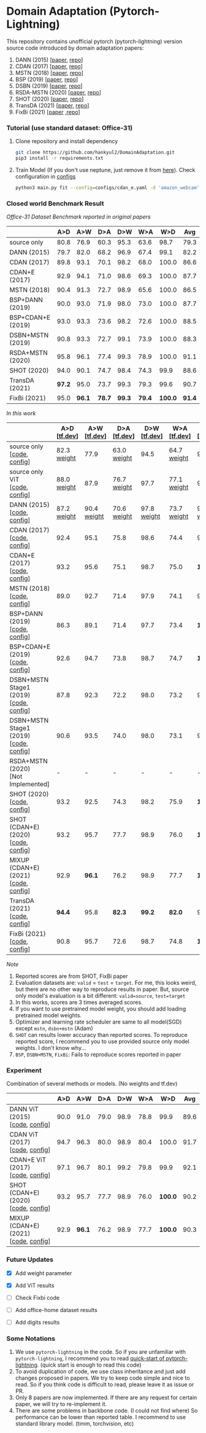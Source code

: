 # Domain Adaptation (Pytorch-Lightning)

This repository contains unofficial pytorch (pytorch-lightning) version source code introduced by domain adaptation papers:

1. DANN (2015) [[paper](http://proceedings.mlr.press/v37/ganin15.html), [repo](https://github.com/fungtion/DANN)] 
2. CDAN (2017) [[paper](https://arxiv.org/abs/1705.10667), [repo](https://github.com/thuml/CDAN)]
3. MSTN (2018) [[paper](https://proceedings.mlr.press/v80/xie18c.html), [repo](https://github.com/wgchang/DSBN)]
4. BSP (2019) [[paper](http://proceedings.mlr.press/v97/chen19i.html), [repo](https://github.com/thuml/Batch-Spectral-Penalization)]
5. DSBN (2019) [[paper](https://openaccess.thecvf.com/content_CVPR_2019/html/Chang_Domain-Specific_Batch_Normalization_for_Unsupervised_Domain_Adaptation_CVPR_2019_paper.html), [repo](https://github.com/wgchang/DSBN)]
6. RSDA-MSTN (2020) [[paper](https://openaccess.thecvf.com/content_CVPR_2020/html/Gu_Spherical_Space_Domain_Adaptation_With_Robust_Pseudo-Label_Loss_CVPR_2020_paper.html), [repo](https://github.com/XJTU-XGU/RSDA)]
7. SHOT (2020) [[paper](http://proceedings.mlr.press/v119/liang20a.html), [repo](https://github.com/tim-learn/SHOT)]
8. TransDA (2021) [[paper](https://arxiv.org/abs/2105.14138), [repo](https://github.com/ygjwd12345/TransDA)]
9. FixBi (2021) [[paper](https://openaccess.thecvf.com/content/CVPR2021/html/Na_FixBi_Bridging_Domain_Spaces_for_Unsupervised_Domain_Adaptation_CVPR_2021_paper.html) ,[repo](https://github.com/NaJaeMin92/FixBi)]



### Tutorial (use standard dataset: Office-31)

1. Clone repository and install dependency

   ```bash
   git clone https://github.com/hankyul2/DomainAdaptation.git
   pip3 install -r requirements.txt
   ```

2. Train Model (If you don't use neptune, just remove it from [here](https://github.com/hankyul2/DomainAdaptation/blob/3af6a9ee3848ef3757c63fcf3f0083757e1a4564/src/cli.py#L82)). Check configuration in [configs](https://github.com/hankyul2/DomainAdaptation/tree/main/configs)

   ```bash
   python3 main.py fit --config=configs/cdan_e.yaml -d 'amazon_webcam' -g '0,'
   ```
   
   

### Closed world Benchmark Result

*Office-31 Dataset Benchmark reported in original papers*

|                   | A>D      | A>W      | D>A      | D>W      | W>A      | W>D       | Avg      |
| ----------------- | -------- | -------- | -------- | -------- | -------- | --------- | -------- |
| source only       | 80.8     | 76.9     | 60.3     | 95.3     | 63.6     | 98.7      | 79.3     |
| DANN (2015)       | 79.7     | 82.0     | 68.2     | 96.9     | 67.4     | 99.1      | 82.2     |
| CDAN (2017)       | 89.8     | 93.1     | 70.1     | 98.2     | 68.0     | 100.0     | 86.6     |
| CDAN+E (2017)     | 92.9     | 94.1     | 71.0     | 98.6     | 69.3     | 100.0     | 87.7     |
| MSTN (2018)       | 90.4     | 91.3     | 72.7     | 98.9     | 65.6     | 100.0     | 86.5     |
| BSP+DANN (2019)   | 90.0     | 93.0     | 71.9     | 98.0     | 73.0     | 100.0     | 87.7     |
| BSP+CDAN+E (2019) | 93.0     | 93.3     | 73.6     | 98.2     | 72.6     | 100.0     | 88.5     |
| DSBN+MSTN (2019)  | 90.8     | 93.3     | 72.7     | 99.1     | 73.9     | 100.0     | 88.3     |
| RSDA+MSTN (2020)  | 95.8     | 96.1     | 77.4     | 99.3     | 78.9     | 100.0     | 91.1     |
| SHOT (2020)       | 94.0     | 90.1     | 74.7     | 98.4     | 74.3     | 99.9      | 88.6     |
| TransDA (2021)    | **97.2** | 95.0     | 73.7     | 99.3     | 79.3     | 99.6      | 90.7     |
| FixBi (2021)      | 95.0     | **96.1** | **78.7** | **99.3** | **79.4** | **100.0** | **91.4** |

*In this work*

|                                                              | A>D<br />[[tf.dev](https://tensorboard.dev/experiment/r7GX4BCVS7CyvFDVTYbFlg/)] | A>W<br />[[tf.dev](https://tensorboard.dev/experiment/FxAA4NC1R3Gl5YAiypRW0w/)] | D>A<br />[[tf.dev](https://tensorboard.dev/experiment/7TBjPXj8SAuOZPEmkXjO1g/)] | D>W<br />[[tf.dev](https://tensorboard.dev/experiment/u2phKUomSRSnty3yvMERkA/)] | W>A<br />[[tf.dev](https://tensorboard.dev/experiment/4TxeXEOmRlCOVp0mhdGGbQ/)] | W>D<br />[[tf.dev](https://tensorboard.dev/experiment/YOcQVvaxTAObRyCKw2TVTA/)] | Avg      |
| ------------------------------------------------------------ | ------------------------------------------------------------ | ------------------------------------------------------------ | ------------------------------------------------------------ | ------------------------------------------------------------ | ------------------------------------------------------------ | ------------------------------------------------------------ | -------- |
| source only<br />[[code](src/system/source_only.py), [config](configs/source_only.yaml)] | 82.3 <br />[weight](https://drive.google.com/open?id=1Isn5rM0loEXV4Rrc_1XRbibuc8MAYFjq&authuser=consistant1y%40ajou.ac.kr&usp=drive_fs) | 77.9                                                         | 63.0<br />[weight](https://drive.google.com/open?id=1bht75b-rOgnq05Z9uVX7bnOq_G-PlJFt&authuser=consistant1y%40ajou.ac.kr&usp=drive_fs) | 94.5                                                         | 64.7<br />[weight](https://drive.google.com/open?id=1wzJ17qEIIxxAAgW5PZl9Pcfj8lHOEuEY&authuser=consistant1y%40ajou.ac.kr&usp=drive_fs) | 98.3                                                         | 80.1     |
| source only ViT<br />[[code](src/system/source_only.py), [config](configs/source_only.yaml)] | 88.0<br />[weight](https://drive.google.com/open?id=1OUUqC9DfbZwm44ZKu8qFtsDx8yqTJkL1&authuser=consistant1y%40ajou.ac.kr&usp=drive_fs) | 87.9                                                         | 76.7<br />[weight](https://drive.google.com/open?id=1vJ-XX_rQ2TTLrz7Q64HFdV6rhXp-1hlf&authuser=consistant1y%40ajou.ac.kr&usp=drive_fs) | 97.7                                                         | 77.1<br />[weight](https://drive.google.com/open?id=1slcY0iRlc9PWBOyk594vRX0zibVRRGh6&authuser=consistant1y%40ajou.ac.kr&usp=drive_fs) | 99.7                                                         | 87.8     |
| DANN (2015)<br />[[code](src/system/dann.py), [config](configs/dann.yaml)] | 87.2<br />[weight](https://drive.google.com/open?id=1ICSHumlTUbdvhBnMQ2jE6krbOUVOcCDw&authuser=consistant1y%40ajou.ac.kr&usp=drive_fs) | 90.4<br />[weight](https://drive.google.com/open?id=1ZdpaPb4x-xF39R-DqzzyW9UL-5dPrcxL&authuser=consistant1y%40ajou.ac.kr&usp=drive_fs) | 70.6<br />[weight](https://drive.google.com/open?id=1wz8b3ris-TTyFgIxfl2CuXrueoPwVejQ&authuser=consistant1y%40ajou.ac.kr&usp=drive_fs) | 97.8<br />[weight](https://drive.google.com/open?id=1CjUEStW9aMesf6NLONekjUpzdHOoblwu&authuser=consistant1y%40ajou.ac.kr&usp=drive_fs) | 73.7<br />[weight](https://drive.google.com/open?id=1DBpLgyw-iISMB8rZIwbp0YQ-DZRgHCaM&authuser=consistant1y%40ajou.ac.kr&usp=drive_fs) | 99.7<br />[weight](https://drive.google.com/open?id=1OxfXXjXJxb3EfJOVcZc-xL5QzHggEeVU&authuser=consistant1y%40ajou.ac.kr&usp=drive_fs) | 86.6     |
| CDAN (2017)<br />[[code](src/system/cdan.py), [config](configs/dan.yaml)] | 92.4                                                         | 95.1                                                         | 75.8                                                         | 98.6                                                         | 74.4                                                         | 99.9                                                         | 89.4     |
| CDAN+E (2017)<br />[[code](src/system/cdan.py), [config](configs/cdan_e.yaml)] | 93.2                                                         | 95.6                                                         | 75.1                                                         | 98.7                                                         | 75.0                                                         | **100.0**                                                    | 89.6     |
| MSTN (2018)<br />[[code](src/system/mstn.py), [config](configs/mstn.yaml)] | 89.0                                                         | 92.7                                                         | 71.4                                                         | 97.9                                                         | 74.1                                                         | 99.9                                                         | 87.5     |
| BSP+DANN (2019)<br />[[code](src/system/bsp.py), [config](configs/bsp_dann.yaml)] | 86.3                                                         | 89.1                                                         | 71.4                                                         | 97.7                                                         | 73.4                                                         | **100.0**                                                    | 86.3     |
| BSP+CDAN+E (2019)<br />[[code](src/system/bsp.py), [config](configs/bsp_cdan_e.yaml)] | 92.6                                                         | 94.7                                                         | 73.8                                                         | 98.7                                                         | 74.7                                                         | **100.0**                                                    | 89.1     |
| DSBN+MSTN Stage1 (2019)<br />[[code](src/system/dsbn.py), [config](configs/dsbn_mstn_stage1.yaml)] | 87.8                                                         | 92.3                                                         | 72.2                                                         | 98.0                                                         | 73.2                                                         | 99.9                                                         | 87.2     |
| DSBN+MSTN Stage1 (2019)<br />[[code](src/system/dsbn.py), [config](configs/dsbn_mstn_stage2.yaml)] | 90.6                                                         | 93.5                                                         | 74.0                                                         | 98.0                                                         | 73.1                                                         | 99.5                                                         | 88.1     |
| RSDA+MSTN (2020)<br />[Not Implemented]                      | -                                                            | -                                                            | -                                                            | -                                                            | -                                                            | -                                                            | -        |
| SHOT (2020)<br />[[code](src/system/shot.py), [config](configs/shot.yaml)] | 93.2                                                         | 92.5                                                         | 74.3                                                         | 98.2                                                         | 75.9                                                         | **100.0**                                                    | 89.0     |
| SHOT (CDAN+E) (2020)<br />[[code](src/system/exp.py), [config](configs/exp/shot_cdan.yaml)] | 93.2                                                         | 95.7                                                         | 77.7                                                         | 98.9                                                         | 76.0                                                         | **100.0**                                                    | 90.2     |
| MIXUP (CDAN+E) (2021)<br />[[code](src/system/exp.py), [config](configs/exp/pseudo_mixup_ratio_cdan.yaml)] | 92.9                                                         | **96.1**                                                     | 76.2                                                         | 98.9                                                         | 77.7                                                         | **100.0**                                                    | 90.3     |
| TransDA (2021)<br />[[code](src/system/trans_da.py), [config](configs/transDA.yaml)] | **94.4**                                                     | 95.8                                                         | **82.3**                                                     | **99.2**                                                     | **82.0**                                                     | 99.8                                                         | **92.3** |
| FixBi (2021)<br />[[code](src/system/fixbi.py), [config](configs/fixbi.yaml)] | 90.8                                                         | 95.7                                                         | 72.6                                                         | 98.7                                                         | 74.8                                                         | **100.0**                                                    | 88.8     |

*Note*

1. Reported scores are from SHOT, FixBi paper
2. Evaluation datasets are:  `valid` = `test` = `target`. For me, this looks weird, but there are no other way to reproduce results in paper. But, source only model's evaluation is a bit different: `valid=source`, `test=target`
3. In this works, scores are 3 times averaged scores.
4. If you want to use pretrained model weight, you should add loading pretrained model weights.
5. Optimizer and learning rate scheduler are same to all model(SGD) except `mstn`, `dsbn+mstn` (Adam)
6. `SHOT` can results lower accuracy than reported scores. To reproduce reported score, I recommend you to use provided source only model weights. I don't know why...
7. `BSP`, `DSBN+MSTN`, `FixBi`: Fails to reproduce scores reported in paper



### Experiment

Combination of several methods or models. (No weights and tf.dev)

|                                                              | A>D  | A>W      | D>A  | D>W  | W>A  | W>D       | Avg  |
| ------------------------------------------------------------ | ---- | -------- | ---- | ---- | ---- | --------- | ---- |
| DANN ViT (2015)<br />[[code](src/system/dann.py), [config](configs/dann.yaml)] | 90.0 | 91.0     | 79.0 | 98.9 | 78.8 | 99.9      | 89.6 |
| CDAN ViT (2017)<br />[[code](src/system/cdan.py), [config](configs/dan.yaml)] | 94.7 | 96.3     | 80.0 | 98.9 | 80.4 | 100.0     | 91.7 |
| CDAN+E ViT (2017)<br />[[code](src/system/cdan.py), [config](configs/cdan_e.yaml)] | 97.1 | 96.7     | 80.1 | 99.2 | 79.8 | 99.9      | 92.1 |
| SHOT (CDAN+E) (2020)<br />[[code](src/system/exp.py), [config](configs/exp/shot_cdan.yaml)] | 93.2 | 95.7     | 77.7 | 98.9 | 76.0 | **100.0** | 90.2 |
| MIXUP (CDAN+E) (2021)<br />[[code](src/system/exp.py), [config](configs/exp/pseudo_mixup_ratio_cdan.yaml)] | 92.9 | **96.1** | 76.2 | 98.9 | 77.7 | **100.0** | 90.3 |



### Future Updates

- [x] Add weight parameter
- [x] Add ViT results
- [ ] Check Fixbi code
- [ ] Add office-home dataset results
- [ ] Add digits results



### Some Notations

1. We use `pytorch-lightning` in the code. So if you are unfamiliar with `pytorch-lightning`, I recommend you to read [quick-start of pytorch-lightning](https://pytorch-lightning.readthedocs.io/en/latest/starter/new-project.html). (quick start is enough to read this code)
2. To avoid duplication of code, we use class inheritance and just add changes proposed in papers. We try to keep code simple and nice to read. So if you think code is difficult to read, please leave it as issue or PR.
3. Only 8 papers are now implemented. If there are any request for certain paper, we will try to re-implement it.
4. There are some problems in backbone code. (I could not find where) So performance can be lower than reported table. I recommend to use standard library model. (timm, torchvision, etc)